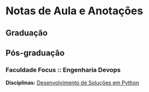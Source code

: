 # Notas de Aula e Anotações

## Graduação

## Pós-graduação
### Faculdade Focus :: Engenharia Devops
**Disciplinas:**
[Desenvolvimento de Soluções em Python](pos-graduacao\desenvolvimento-de-solucoes-com-python)

